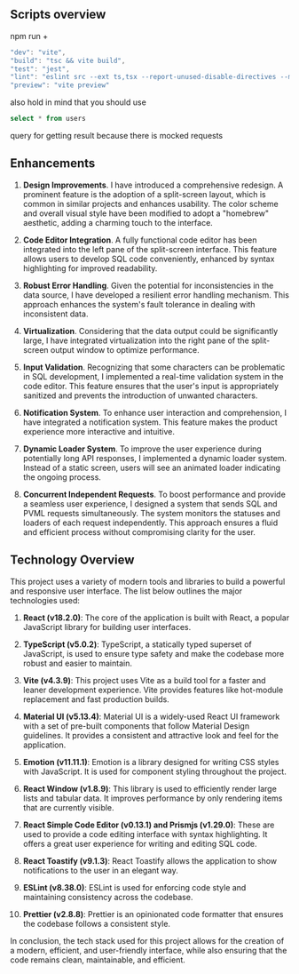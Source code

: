 ## Scripts overview

npm run +
```javascript
"dev": "vite",
"build": "tsc && vite build",
"test": "jest",
"lint": "eslint src --ext ts,tsx --report-unused-disable-directives --max-warnings 0",
"preview": "vite preview"
```
also hold in mind that you should use 
```sql
select * from users
```
query for getting result because there is mocked requests

## Enhancements

1. **Design Improvements**. I have introduced a comprehensive redesign. A prominent feature is the adoption of a split-screen layout, which is common in similar projects and enhances usability. The color scheme and overall visual style have been modified to adopt a "homebrew" aesthetic, adding a charming touch to the interface.

2. **Code Editor Integration**. A fully functional code editor has been integrated into the left pane of the split-screen interface. This feature allows users to develop SQL code conveniently, enhanced by syntax highlighting for improved readability.

3. **Robust Error Handling**. Given the potential for inconsistencies in the data source, I have developed a resilient error handling mechanism. This approach enhances the system's fault tolerance in dealing with inconsistent data.

4. **Virtualization**. Considering that the data output could be significantly large, I have integrated virtualization into the right pane of the split-screen output window to optimize performance.

5. **Input Validation**. Recognizing that some characters can be problematic in SQL development, I implemented a real-time validation system in the code editor. This feature ensures that the user's input is appropriately sanitized and prevents the introduction of unwanted characters.

6. **Notification System**. To enhance user interaction and comprehension, I have integrated a notification system. This feature makes the product experience more interactive and intuitive.

7. **Dynamic Loader System**. To improve the user experience during potentially long API responses, I implemented a dynamic loader system. Instead of a static screen, users will see an animated loader indicating the ongoing process.

8. **Concurrent Independent Requests**. To boost performance and provide a seamless user experience, I designed a system that sends SQL and PVML requests simultaneously. The system monitors the statuses and loaders of each request independently. This approach ensures a fluid and efficient process without compromising clarity for the user.

## Technology Overview

This project uses a variety of modern tools and libraries to build a powerful and responsive user interface. The list below outlines the major technologies used:

1. **React (v18.2.0)**: The core of the application is built with React, a popular JavaScript library for building user interfaces.

2. **TypeScript (v5.0.2)**: TypeScript, a statically typed superset of JavaScript, is used to ensure type safety and make the codebase more robust and easier to maintain.

3. **Vite (v4.3.9)**: This project uses Vite as a build tool for a faster and leaner development experience. Vite provides features like hot-module replacement and fast production builds.

4. **Material UI (v5.13.4)**: Material UI is a widely-used React UI framework with a set of pre-built components that follow Material Design guidelines. It provides a consistent and attractive look and feel for the application.

5. **Emotion (v11.11.1)**: Emotion is a library designed for writing CSS styles with JavaScript. It is used for component styling throughout the project.

6. **React Window (v1.8.9)**: This library is used to efficiently render large lists and tabular data. It improves performance by only rendering items that are currently visible.

7. **React Simple Code Editor (v0.13.1) and Prismjs (v1.29.0)**: These are used to provide a code editing interface with syntax highlighting. It offers a great user experience for writing and editing SQL code.

8. **React Toastify (v9.1.3)**: React Toastify allows the application to show notifications to the user in an elegant way.

9. **ESLint (v8.38.0)**: ESLint is used for enforcing code style and maintaining consistency across the codebase.

10. **Prettier (v2.8.8)**: Prettier is an opinionated code formatter that ensures the codebase follows a consistent style.

In conclusion, the tech stack used for this project allows for the creation of a modern, efficient, and user-friendly interface, while also ensuring that the code remains clean, maintainable, and efficient.
